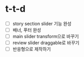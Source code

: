 <h1> t-t-d </h1>

- [ ] story section slider 기능 완성
- [ ] 배너, 푸터 완성
- [ ] main slider transform으로 바꾸기
- [ ] review slider draggable로 바꾸기
- [ ] 반응형으로 제작하기
